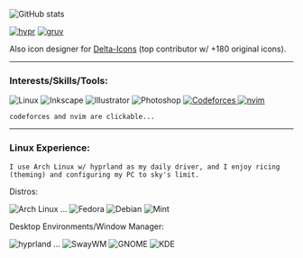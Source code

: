 ![GitHub stats](https://github-readme-stats.vercel.app/api?username=eeelbrens\&show_icons=true\&rank_icon=github\&hide_title=true\&show=prs_merged\&hide=prs\&bg_color=1d1f21\&title_color=c5c8c6\&text_color=b4b7b4\&icon_color=c5c8c6)

[![hypr](https://github-readme-stats.vercel.app/api/pin/?username=eeelbrens\&repo=dotfiles-hyprland\&bg_color=1d1f21\&title_color=8abeb7\&text_color=b4b7b4\&icon_color=8abeb7)](https://github.com/eeelbrens/dotfiles-hyprland) [![gruv](https://github-readme-stats.vercel.app/api/pin/?username=eeelbrens\&repo=dotfiles-sway\&bg_color=1d1f21\&title_color=de935f\&text_color=b4b7b4\&icon_color=de935f)](https://github.com/eeelbrens/dotfiles-sway)

Also icon designer for [Delta-Icons](https://github.com/Delta-Icons/android) (top contributor w/ +180 original icons).

---

### Interests/Skills/Tools:
![Linux](https://img.shields.io/badge/Linux-black?style=for-the-badge&logo=linux&logoColor=white)
![Inkscape](https://img.shields.io/badge/Inkscape-black?style=for-the-badge&logo=inkscape&logoColor=white)
![Illustrator](https://img.shields.io/badge/Illustrator-%23FF9A00?style=for-the-badge&logo=adobeillustrator&logoColor=white)
![Photoshop](https://img.shields.io/badge/Photoshop-%2331A8FF?style=for-the-badge&logo=adobephotoshop&logoColor=white)
[![Codeforces](https://img.shields.io/badge/Codeforces-Handle%3A_elbrens-%231F8ACB?style=for-the-badge&logo=codeforces&logoColor=black&labelColor=%23F8CC4F)
](https://codeforces.com/profile/elbrens)
[![nvim](https://img.shields.io/badge/Nvim-%2357A143?style=for-the-badge&logo=neovim&logoColor=white)
](https://github.com/eeelbrens/dotfiles-hyprland/tree/main/.config/nvim)

`codeforces and nvim are clickable...`

---

### Linux Experience:
`I use Arch Linux w/ hyprland as my daily driver, and I enjoy ricing (theming) and configuring my PC to sky's limit.`

Distros:

![Arch Linux](https://img.shields.io/badge/I_use_arch_btw_:\)-%231793D1?style=for-the-badge&logo=archlinux&logoColor=white)
 ... 
![Fedora](https://img.shields.io/badge/Fedora-%2351A2DA?style=for-the-badge&logo=fedora&logoColor=white)
![Debian](https://img.shields.io/badge/Debian-%23A81D33?style=for-the-badge&logo=debian&logoColor=white)
![Mint](https://img.shields.io/badge/Mint-%2386BE43?style=for-the-badge&logo=linuxmint&logoColor=white)

Desktop Environments/Window Manager:

![hyprland](https://img.shields.io/badge/hyprland-%2358E1FF?style=for-the-badge&logo=hyprland&logoColor=black)
 ... 
![SwayWM](https://img.shields.io/badge/SwayWM-%2368741C?style=for-the-badge&logo=sway&logoColor=white)
![GNOME](https://img.shields.io/badge/GNOME-%234A86CF?style=for-the-badge&logo=gnome&logoColor=white)
![KDE](https://img.shields.io/badge/KDE-%231D99F3?style=for-the-badge&logo=kde&logoColor=white)
